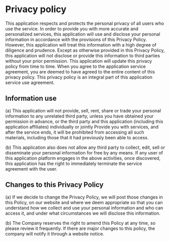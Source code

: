# Privacy policy

This application respects and protects the personal privacy of all users who use the service. In order to provide you with more accurate and personalized services, this application will use and disclose your personal information in accordance with the provisions of this Privacy Policy. However, this application will treat this information with a high degree of diligence and prudence. Except as otherwise provided in this Privacy Policy, this application will not disclose or provide this information to third parties without your prior permission. This application will update this privacy policy from time to time. When you agree to the application service agreement, you are deemed to have agreed to the entire content of this privacy policy. This privacy policy is an integral part of this application service use agreement.

## Information use

(a) This application will not provide, sell, rent, share or trade your personal information to any unrelated third party, unless you have obtained your permission in advance, or the third party and this application (including this application affiliates) individually or jointly Provide you with services, and after the service ends, it will be prohibited from accessing all such materials, including those that it had previously been able to access.

(b) This application also does not allow any third party to collect, edit, sell or disseminate your personal information for free by any means. If any user of this application platform engages in the above activities, once discovered, this application has the right to immediately terminate the service agreement with the user.

## Changes to this Privacy Policy

(a) If we decide to change the Privacy Policy, we will post those changes in this Policy, on our website and where we deem appropriate so that you can understand how we collect and use your personal information and who can access it, and under what circumstances we will disclose this information.

(b) The Company reserves the right to amend this Policy at any time, so please review it frequently. If there are major changes to this policy, the company will notify it through a website notice.
